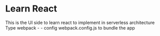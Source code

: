 # Learn React

This is the UI side to learn react to implement in serverless architecture
Type webpack - - config webpack.config.js  to bundle the app